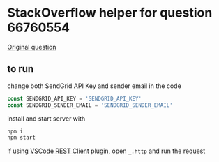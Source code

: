 # StackOverflow helper for question 66760554

[Original question](https://stackoverflow.com/q/66760554/28004)

## to run

change both SendGrid API Key and sender email in the code

```javascript
const SENDGRID_API_KEY = 'SENDGRID_API_KEY'
const SENDGRID_SENDER_EMAIL = 'SENDGRID_SENDER_EMAIL'
```

install and start server with

```bash
npm i
npm start
```

if using [VSCode REST Client](https://marketplace.visualstudio.com/items?itemName=humao.rest-client) plugin, open `_.http` and run the request
